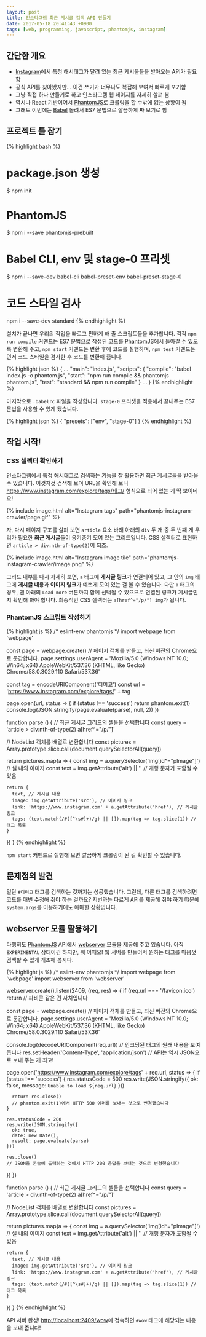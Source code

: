 ```yaml
---
layout: post
title: 인스타그램 최근 게시글 검색 API 만들기
date: 2017-05-18 20:41:43 +0900
tags: [web, programming, javascript, phantomjs, instagram]
---
```


## 간단한 개요
- [Instagram]에서 특정 해시태그가 달려 있는 최근 게시물들을 받아오는 API가 필요함
- 공식 API를 찾아봤지만... 이건 쓰기가 너무나도 복잡해 보여서 빠르게 포기함
- 그냥 직접 하나 만들기로 하고 인스타그램 웹 페이지를 자세히 살펴 봄
- 역시나 React 기반이어서 [PhantomJS]로 크롤링을 할 수밖에 없는 상황이 됨
- 그래도 이번에는 [Babel] 돌려서 ES7 문법으로 깔끔하게 짜 보기로 함

## 프로젝트 틀 잡기
{% highlight bash %}
# package.json 생성
$ npm init

# PhantomJS
$ npm i --save phantomjs-prebuilt

# Babel CLI, env 및 stage-0 프리셋
$ npm i --save-dev babel-cli babel-preset-env babel-preset-stage-0

# 코드 스타일 검사
npm i --save-dev standard
{% endhighlight %}

설치가 끝나면 우리의 작업을 빠르고 편하게 해 줄 스크립트들을 추가합니다. 각각 `npm run compile` 커맨드는 ES7 문법으로 작성된 코드를 [PhantomJS]에서 돌아갈 수 있도록 변환해 주고, `npm start` 커맨드는 변환 후에 코드를 실행하며, `npm test` 커맨드는 먼저 코드 스타일을 검사한 후 코드를 변환해 줍니다.

{% highlight json %}
{
  ...
  "main": "index.js",
  "scripts": {
    "compile": "babel index.js -o phantom.js",
    "start": "npm run compile && phantomjs phantom.js",
    "test": "standard && npm run compile"
  }
  ...
}
{% endhighlight %}

마지막으로 `.babelrc` 파일을 작성합니다. `stage-0` 프리셋을 적용해서 끝내주는 ES7 문법을 사용할 수 있게 됐습니다.

{% highlight json %}
{ "presets": ["env", "stage-0"] }
{% endhighlight %}

## 작업 시작!
### CSS 셀렉터 확인하기
인스타그램에서 특정 해시태그로 검색하는 기능을 잘 활용하면 최근 게시글들을 받아올 수 있습니다. 이것저것 검색해 보며 URL을 확인해 보니 <https://www.instagram.com/explore/tags/태그/> 형식으로 되어 있는 게 딱 보이네요!

{%
  include image.html
  alt="Instagram tags"
  path="phantomjs-instagram-crawler/page.gif"
%}

자, 다시 페이지 구조를 살펴 보면 `article` 요소 바래 아래의 `div` 두 개 중 두 번째 게 우리가 필요한 **최근 게시글**들이 옹기종기 모여 있는 그리드입니다. CSS 셀렉터로 표현하면 `article > div:nth-of-type(2)`이 되죠.

{%
  include image.html
  alt="Instagram image tile"
  path="phantomjs-instagram-crawler/image.png"
%}

그리드 내부를 다시 자세히 보면, `a` 태그에 **게시글 링크**가 연결되어 있고, 그 안의 `img` 태그에 **게시글 내용**과 **이미지 링크**가 예쁘게 모여 있는 걸 볼 수 있습니다. 다만 `a` 태그의 경우, 맨 아래의 `Load more` 버튼까지 함께 선택될 수 있으므로 연결된 링크가 게시글인지 확인해 봐야 합니다. 최종적인 CSS 셀렉터는 `a[href^="/p/"] img`가 됩니다.

### PhantomJS 스크립트 작성하기
{% highlight js %}
/* eslint-env phantomjs */
import webpage from 'webpage'

const page = webpage.create() // 페이지 객체를 만들고, 최신 버전의 Chrome으로 둔갑합니다.
page.settings.userAgent = 'Mozilla/5.0 (Windows NT 10.0; Win64; x64) AppleWebKit/537.36 (KHTML, like Gecko) Chrome/58.0.3029.110 Safari/537.36'

const tag = encodeURIComponent('디미고')
const url = 'https://www.instagram.com/explore/tags/' + tag

page.open(url, status => {
  if (status !== 'success') return phantom.exit(1)
  console.log(JSON.stringify(page.evaluate(parse), null, 2))
})

function parse () {
  // 최근 게시글 그리드의 셀들을 선택합니다
  const query = 'article > div:nth-of-type(2) a[href^="/p/"]'

  // NodeList 객체를 배열로 변환합니다
  const pictures = Array.prototype.slice.call(document.querySelectorAll(query))

  return pictures.map(a => {
    const img = a.querySelector('img[id^="pImage"]') // 셀 내의 이미지
    const text = img.getAttribute('alt') || '' // 개행 문자가 포함될 수 있음

    return {
      text, // 게시글 내용
      image: img.getAttribute('src'), // 이미지 링크
      link: 'https://www.instagram.com' + a.getAttribute('href'), // 게시글 링크
      tags: (text.match(/#([^\s#]+)/g) || []).map(tag => tag.slice(1)) // 태그 목록
    }
  })
}
{% endhighlight %}

`npm start` 커맨드로 실행해 보면 깔끔하게 크롤링이 된 걸 확인할 수 있습니다.

## 문제점의 발견
일단 `#디미고` 태그를 검색하는 것까지는 성공했습니다. 그런데, 다른 태그를 검색하려면 코드를 매번 수정해 줘야 하는 걸까요? 저번과는 다르게 API를 제공해 줘야 하기 떄문에 `system.args`를 이용하기에도 애매한 상황입니다.

## webserver 모듈 활용하기
다행히도 [PhantomJS] API에서 [webserver] 모듈을 제공해 주고 있습니다. 아직 `EXPERIMENTAL` 상태이긴 하지만, 뭐 어때요! 웹 서버를 만들어서 원하는 태그를 마음껏 검색할 수 있게 개조해 봅시다.

{% highlight js %}
/* eslint-env phantomjs */
import webpage from 'webpage'
import webserver from 'webserver'

webserver.create().listen(2409, (req, res) => {
  if (req.url === '/favicon.ico') return // 파비콘 같은 건 사치입니다

  const page = webpage.create() // 페이지 객체를 만들고, 최신 버전의 Chrome으로 둔갑합니다.
  page.settings.userAgent = 'Mozilla/5.0 (Windows NT 10.0; Win64; x64) AppleWebKit/537.36 (KHTML, like Gecko) Chrome/58.0.3029.110 Safari/537.36'

  console.log(decodeURIComponent(req.url)) // 인코딩된 태그의 원래 내용을 보여줍니다
  res.setHeader('Content-Type', 'application/json') // API는 역시 JSON으로 보내 주는 게 최고!

  page.open('https://www.instagram.com/explore/tags' + req.url, status => {
    if (status !== 'success') {
      res.statusCode = 500
      res.write(JSON.stringify({
        ok: false,
        message: `Unable to load ${req.url}`
      }))

      return res.close()
      // phantom.exit(1)에서 HTTP 500 에러를 보내는 것으로 변경했습니다
    }

    res.statusCode = 200
    res.write(JSON.stringify({
      ok: true,
      date: new Date(),
      result: page.evaluate(parse)
    }))

    res.close()
    // JSON을 콘솔에 출력하는 것에서 HTTP 200 응답을 보내는 것으로 변경했습니다
  })
})

function parse () {
  // 최근 게시글 그리드의 셀들을 선택합니다
  const query = 'article > div:nth-of-type(2) a[href^="/p/"]'

  // NodeList 객체를 배열로 변환합니다
  const pictures = Array.prototype.slice.call(document.querySelectorAll(query))

  return pictures.map(a => {
    const img = a.querySelector('img[id^="pImage"]') // 셀 내의 이미지
    const text = img.getAttribute('alt') || '' // 개행 문자가 포함될 수 있음

    return {
      text, // 게시글 내용
      image: img.getAttribute('src'), // 이미지 링크
      link: 'https://www.instagram.com' + a.getAttribute('href'), // 게시글 링크
      tags: (text.match(/#([^\s#]+)/g) || []).map(tag => tag.slice(1)) // 태그 목록
    }
  })
}
{% endhighlight %}

API 서버 완성! <http://localhost:2409/wow>에 접속하면 `#wow` 태그에 해당되는 내용을 보내 줍니다!

[PhantomJS]: http://phantomjs.org/
[Instagram]: https://www.instagram.com/
[Babel]: http://babeljs.io/
[webserver]: http://phantomjs.org/api/webserver/
